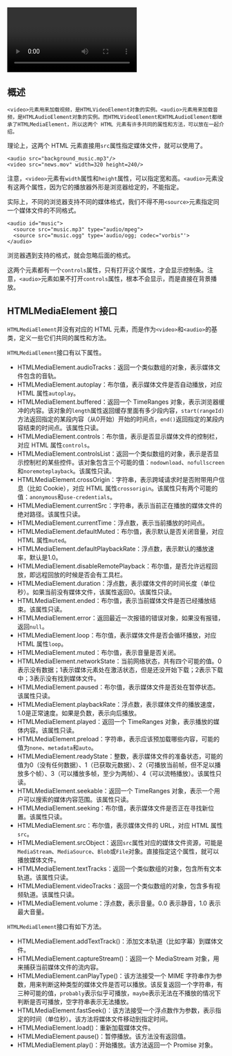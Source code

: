 # <video>，<audio>

## 概述

```
<video>元素用来加载视频，是HTMLVideoElement对象的实例。<audio>元素用来加载音频，是HTMLAudioElement对象的实例。而HTMLVideoElement和HTMLAudioElement都继承了HTMLMediaElement，所以这两个 HTML 元素有许多共同的属性和方法，可以放在一起介绍。
```

理论上，这两个 HTML 元素直接用`src`属性指定媒体文件，就可以使用了。

```
<audio src="background_music.mp3"/>
<video src="news.mov" width=320 height=240/>
```

注意，`<video>`元素有`width`属性和`height`属性，可以指定宽和高。`<audio>`元素没有这两个属性，因为它的播放器外形是浏览器给定的，不能指定。

实际上，不同的浏览器支持不同的媒体格式，我们不得不用`<source>`元素指定同一个媒体文件的不同格式。

```
<audio id="music">
  <source src="music.mp3" type="audio/mpeg">  
  <source src="music.ogg" type='audio/ogg; codec="vorbis"'>
</audio>
```

浏览器遇到支持的格式，就会忽略后面的格式。

这两个元素都有一个`controls`属性，只有打开这个属性，才会显示控制条。注意，`<audio>`元素如果不打开`controls`属性，根本不会显示，而是直接在背景播放。

## HTMLMediaElement 接口

`HTMLMediaElement`并没有对应的 HTML 元素，而是作为`<video>`和`<audio>`的基类，定义一些它们共同的属性和方法。

`HTMLMediaElement`接口有以下属性。

- HTMLMediaElement.audioTracks：返回一个类似数组的对象，表示媒体文件包含的音轨。
- HTMLMediaElement.autoplay：布尔值，表示媒体文件是否自动播放，对应 HTML 属性`autoplay`。
- HTMLMediaElement.buffered：返回一个 TimeRanges 对象，表示浏览器缓冲的内容。该对象的`length`属性返回缓存里面有多少段内容，`start(rangeId)`方法返回指定的某段内容（从0开始）开始的时间点，`end()`返回指定的某段内容结束的时间点。该属性只读。
- HTMLMediaElement.controls：布尔值，表示是否显示媒体文件的控制栏，对应 HTML 属性`controls`。
- HTMLMediaElement.controlsList：返回一个类似数组的对象，表示是否显示控制栏的某些控件。该对象包含三个可能的值：`nodownload`、`nofullscreen`和`noremoteplayback`。该属性只读。
- HTMLMediaElement.crossOrigin：字符串，表示跨域请求时是否附带用户信息（比如 Cookie），对应 HTML 属性`crossorigin`。该属性只有两个可能的值：`anonymous`和`use-credentials`。
- HTMLMediaElement.currentSrc：字符串，表示当前正在播放的媒体文件的绝对路径。该属性只读。
- HTMLMediaElement.currentTime：浮点数，表示当前播放的时间点。
- HTMLMediaElement.defaultMuted：布尔值，表示默认是否关闭音量，对应 HTML 属性`muted`。
- HTMLMediaElement.defaultPlaybackRate：浮点数，表示默认的播放速率，默认是1.0。
- HTMLMediaElement.disableRemotePlayback：布尔值，是否允许远程回放，即远程回放的时候是否会有工具栏。
- HTMLMediaElement.duration：浮点数，表示媒体文件的时间长度（单位秒）。如果当前没有媒体文件，该属性返回0。该属性只读。
- HTMLMediaElement.ended：布尔值，表示当前媒体文件是否已经播放结束。该属性只读。
- HTMLMediaElement.error：返回最近一次报错的错误对象，如果没有报错，返回`null`。
- HTMLMediaElement.loop：布尔值，表示媒体文件是否会循环播放，对应 HTML 属性`loop`。
- HTMLMediaElement.muted：布尔值，表示音量是否关闭。
- HTMLMediaElement.networkState：当前网络状态，共有四个可能的值。0表示没有数据；1表示媒体元素处在激活状态，但是还没开始下载；2表示下载中；3表示没有找到媒体文件。
- HTMLMediaElement.paused：布尔值，表示媒体文件是否处在暂停状态。该属性只读。
- HTMLMediaElement.playbackRate：浮点数，表示媒体文件的播放速度，1.0是正常速度。如果是负数，表示向后播放。
- HTMLMediaElement.played：返回一个 TimeRanges 对象，表示播放的媒体内容。该属性只读。
- HTMLMediaElement.preload：字符串，表示应该预加载哪些内容，可能的值为`none`、`metadata`和`auto`。
- HTMLMediaElement.readyState：整数，表示媒体文件的准备状态，可能的值为0（没有任何数据）、1（已获取元数据）、2（可播放当前帧，但不足以播放多个帧）、3（可以播放多帧，至少为两帧）、4（可以流畅播放）。该属性只读。
- HTMLMediaElement.seekable：返回一个 TimeRanges 对象，表示一个用户可以搜索的媒体内容范围。该属性只读。
- HTMLMediaElement.seeking：布尔值，表示媒体文件是否正在寻找新位置。该属性只读。
- HTMLMediaElement.src：布尔值，表示媒体文件的 URL，对应 HTML 属性`src`。
- HTMLMediaElement.srcObject：返回`src`属性对应的媒体文件资源，可能是`MediaStream`、`MediaSource`、`Blob`或`File`对象。直接指定这个属性，就可以播放媒体文件。
- HTMLMediaElement.textTracks：返回一个类似数组的对象，包含所有文本轨道。该属性只读。
- HTMLMediaElement.videoTracks：返回一个类似数组的对象，包含多有视频轨道。该属性只读。
- HTMLMediaElement.volume：浮点数，表示音量。0.0 表示静音，1.0 表示最大音量。

`HTMLMediaElement`接口有如下方法。

- HTMLMediaElement.addTextTrack()：添加文本轨道（比如字幕）到媒体文件。
- HTMLMediaElement.captureStream()：返回一个 MediaStream 对象，用来捕获当前媒体文件的流内容。
- HTMLMediaElement.canPlayType()：该方法接受一个 MIME 字符串作为参数，用来判断这种类型的媒体文件是否可以播放。该反复返回一个字符串，有三种可能的值，`probably`表示似乎可播放，`maybe`表示无法在不播放的情况下判断是否可播放，空字符串表示无法播放。
- HTMLMediaElement.fastSeek()：该方法接受一个浮点数作为参数，表示指定的时间（单位秒）。该方法将媒体文件移动到指定时间。
- HTMLMediaElement.load()：重新加载媒体文件。
- HTMLMediaElement.pause()：暂停播放。该方法没有返回值。
- HTMLMediaElement.play()：开始播放。该方法返回一个 Promise 对象。
